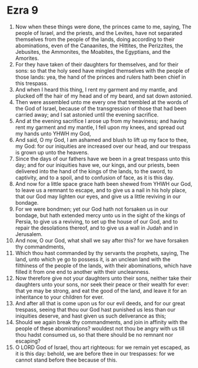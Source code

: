 ﻿# Ezra  9
1. Now when these things were done, the princes came to me, saying, The people of Israel, and the priests, and the Levites, have not separated themselves from the people of the lands, doing according to their abominations, even of the Canaanites, the Hittites, the Perizzites, the Jebusites, the Ammonites, the Moabites, the Egyptians, and the Amorites. 
2. For they have taken of their daughters for themselves, and for their sons: so that the holy seed have mingled themselves with the people of those lands: yea, the hand of the princes and rulers hath been chief in this trespass. 
3. And when I heard this thing, I rent my garment and my mantle, and plucked off the hair of my head and of my beard, and sat down astonied. 
4. Then were assembled unto me every one that trembled at the words of the God of Israel, because of the transgression of those that had been carried away; and I sat astonied until the evening sacrifice. 
5.  And at the evening sacrifice I arose up from my heaviness; and having rent my garment and my mantle, I fell upon my knees, and spread out my hands unto YHWH my God, 
6. And said, O my God, I am ashamed and blush to lift up my face to thee, my God: for our iniquities are increased over our head, and our trespass is grown up unto the heavens. 
7. Since the days of our fathers have we been in a great trespass unto this day; and for our iniquities have we, our kings, and our priests, been delivered into the hand of the kings of the lands, to the sword, to captivity, and to a spoil, and to confusion of face, as it is this day. 
8. And now for a little space grace hath been shewed from YHWH our God, to leave us a remnant to escape, and to give us a nail in his holy place, that our God may lighten our eyes, and give us a little reviving in our bondage. 
9. For we were bondmen; yet our God hath not forsaken us in our bondage, but hath extended mercy unto us in the sight of the kings of Persia, to give us a reviving, to set up the house of our God, and to repair the desolations thereof, and to give us a wall in Judah and in Jerusalem. 
10. And now, O our God, what shall we say after this? for we have forsaken thy commandments, 
11. Which thou hast commanded by thy servants the prophets, saying, The land, unto which ye go to possess it, is an unclean land with the filthiness of the people of the lands, with their abominations, which have filled it from one end to another with their uncleanness. 
12. Now therefore give not your daughters unto their sons, neither take their daughters unto your sons, nor seek their peace or their wealth for ever: that ye may be strong, and eat the good of the land, and leave it for an inheritance to your children for ever. 
13. And after all that is come upon us for our evil deeds, and for our great trespass, seeing that thou our God hast punished us less than our iniquities deserve, and hast given us such deliverance as this; 
14. Should we again break thy commandments, and join in affinity with the people of these abominations? wouldest not thou be angry with us till thou hadst consumed us, so that there should be no remnant nor escaping? 
15. O LORD God of Israel, thou art righteous: for we remain yet escaped, as it is this day: behold, we are before thee in our trespasses: for we cannot stand before thee because of this. 
